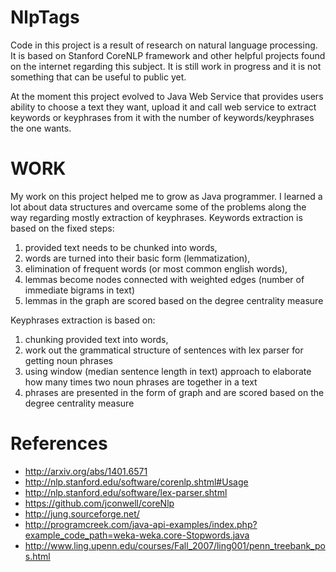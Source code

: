 # NlpTags
Code in this project is a result of research on natural language processing. It is based on Stanford CoreNLP framework and other helpful projects found on the internet regarding this subject.
It is still work in progress and it is not something that can be useful to public yet.

At the moment this project evolved to Java Web Service that provides users ability to choose a text they want, upload it and call web service to extract keywords or keyphrases from it with the number of keywords/keyphrases the one wants.

# WORK
My work on this project helped me to grow as Java programmer. I learned a lot about data structures and overcame some of the problems along the way regarding mostly extraction of keyphrases. 
Keywords extraction is based on the fixed steps:
1. provided text needs to be chunked into words, 
2. words are turned into their basic form (lemmatization),
3. elimination of frequent words (or most common english words),
5. lemmas become nodes connected with weighted edges (number of immediate bigrams in text)
4. lemmas in the graph are scored based on the degree centrality measure

Keyphrases extraction is based on:
1. chunking provided text into words, 
2. work out the grammatical structure of sentences with lex parser for getting noun phrases
3. using window (median sentence length in text) approach to elaborate how many times two noun phrases are together in a text
4. phrases are presented in the form of graph and are scored based on the degree centrality measure

# References
- http://arxiv.org/abs/1401.6571
- http://nlp.stanford.edu/software/corenlp.shtml#Usage
- http://nlp.stanford.edu/software/lex-parser.shtml
- https://github.com/jconwell/coreNlp
- http://jung.sourceforge.net/
- http://programcreek.com/java-api-examples/index.php?example_code_path=weka-weka.core-Stopwords.java
- http://www.ling.upenn.edu/courses/Fall_2007/ling001/penn_treebank_pos.html
